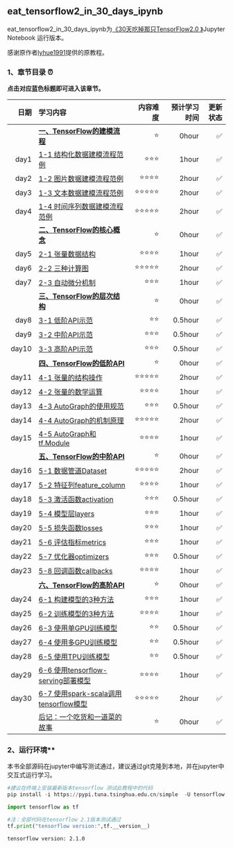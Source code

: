 ## eat_tensorflow2_in_30_days_ipynb

eat_tensorflow2_in_30_days_ipynb为[《30天吃掉那只TensorFlow2.0 》](https://github.com/lyhue1991/eat_tensorflow2_in_30_days)Jupyter Notebook 运行版本。
  
感谢原作者[lyhue1991](https://github.com/lyhue1991)提供的原教程。


### 1、章节目录 ⏰

**点击对应蓝色标题即可进入该章节。**

|日期 | 学习内容                                                       | 内容难度   | 预计学习时间 | 更新状态|
|----:|:--------------------------------------------------------------|-----------:|----------:|-----:|
|&nbsp;|[**一、TensorFlow的建模流程**](一、TensorFlow的建模流程/一、TensorFlow的建模流程.md)    |⭐️   |   0hour   |✅    |
|day1 |  [1-1 结构化数据建模流程范例](一、TensorFlow的建模流程/1-1结构化数据建模流程范例.ipynb)    | ⭐️⭐️⭐️ |   1hour    |✅    |
|day2 |[1-2 图片数据建模流程范例](一、TensorFlow的建模流程/1-2图片数据建模流程范例.ipynb)    | ⭐️⭐️⭐️⭐️  |   2hour    |✅    |
|day3 |  [1-3 文本数据建模流程范例](一、TensorFlow的建模流程/1-3文本数据建模流程范例.ipynb)   | ⭐️⭐️⭐️⭐️⭐️  |   2hour    |✅    |
|day4 |  [1-4 时间序列数据建模流程范例](一、TensorFlow的建模流程/1-4时间序列数据建模流程范例.ipynb)   | ⭐️⭐️⭐️⭐️⭐️  |   2hour    |✅    |
|&nbsp;    |[**二、TensorFlow的核心概念**](二、TensorFlow的核心概念/二、TensorFlow的核心概念.md)  | ⭐️  |  0hour |✅  |
|day5 |  [2-1 张量数据结构](二、TensorFlow的核心概念/2-1张量数据结构.ipynb)  | ⭐️⭐️⭐️⭐️   |   1hour    |✅    |
|day6 |  [2-2 三种计算图](二、TensorFlow的核心概念/2-2三种计算图.ipynb)  | ⭐️⭐️⭐️⭐️⭐️   |   2hour    |✅    |
|day7 |  [2-3 自动微分机制](二、TensorFlow的核心概念/2-3自动微分机制.ipynb)  | ⭐️⭐️⭐️   |   1hour    |✅    |
|&nbsp; |[**三、TensorFlow的层次结构**](三、TensorFlow的层次结构/三、TensorFlow的层次结构.md) |   ⭐️  |  0hour   |✅  |
|day8 |  [3-1 低阶API示范](三、TensorFlow的层次结构/3-1低阶API示范.ipynb)   | ⭐️⭐️   |   0.5hour    |✅   |
|day9 |  [3-2 中阶API示范](三、TensorFlow的层次结构/3-2中阶API示范.ipynb)   | ⭐️⭐️⭐️   |   0.5hour    |✅  |
|day10 |  [3-3 高阶API示范](三、TensorFlow的层次结构/3-3高阶API示范.ipynb)  | ⭐️⭐️⭐️   |   0.5hour    |✅  |
|&nbsp; |[**四、TensorFlow的低阶API**](四、TensorFlow的低阶API/四、TensorFlow的低阶API.md) |⭐️    | 0hour|✅  |
|day11|  [4-1 张量的结构操作](四、TensorFlow的低阶API/4-1张量的结构操作.ipynb)  | ⭐️⭐️⭐️⭐️⭐️   |   2hour    |✅   |
|day12|  [4-2 张量的数学运算](四、TensorFlow的低阶API/4-2张量的数学运算.ipynb)   | ⭐️⭐️⭐️⭐️   |   1hour    |✅  |
|day13|  [4-3 AutoGraph的使用规范](四、TensorFlow的低阶API/4-3AutoGraph的使用规范.ipynb)| ⭐️⭐️⭐️   |   0.5hour    |✅  |
|day14|  [4-4 AutoGraph的机制原理](四、TensorFlow的低阶API/4-4AutoGraph的机制原理.ipynb)    | ⭐️⭐️⭐️⭐️⭐️   |   2hour    |✅  |
|day15|  [4-5 AutoGraph和tf.Module](四、TensorFlow的低阶API/4-5AutoGraph和tf.Module.ipynb)  | ⭐️⭐️⭐️⭐️   |   1hour    |✅  |
|&nbsp; |[**五、TensorFlow的中阶API**](五、TensorFlow的中阶API/五、TensorFlow的中阶API.md) |  ⭐️  | 0hour|✅ |
|day16|  [5-1 数据管道Dataset](五、TensorFlow的中阶API/5-1数据管道Dataset.ipynb)   | ⭐️⭐️⭐️⭐️⭐️   |   2hour    |✅  |
|day17|  [5-2 特征列feature_column](五、TensorFlow的中阶API/5-2特征列feature_column.ipynb)   | ⭐️⭐️⭐️⭐️   |   1hour    |✅  |
|day18|  [5-3 激活函数activation](五、TensorFlow的中阶API/5-3激活函数activation.ipynb)    | ⭐️⭐️⭐️   |   0.5hour    |✅   |
|day19|  [5-4 模型层layers](五、TensorFlow的中阶API/5-4模型层layers.ipynb)  | ⭐️⭐️⭐️   |   1hour    |✅  |
|day20|  [5-5 损失函数losses](五、TensorFlow的中阶API/5-5损失函数losses.ipynb)    | ⭐️⭐️⭐️   |   1hour    |✅  |
|day21|  [5-6 评估指标metrics](五、TensorFlow的中阶API/5-6评估指标metrics.ipynb)    | ⭐️⭐️⭐️   |   1hour    |✅   |
|day22|  [5-7 优化器optimizers](五、TensorFlow的中阶API/5-7优化器optimizers.ipynb)    | ⭐️⭐️⭐️   |   0.5hour    |✅   |
|day23|  [5-8 回调函数callbacks](五、TensorFlow的中阶API/5-8回调函数callbacks.ipynb)   | ⭐️⭐️⭐️⭐️   |   1hour    |✅   |
|&nbsp; |[**六、TensorFlow的高阶API**](六、TensorFlow的高阶API/六、TensorFlow的高阶API.md)|    ⭐️ | 0hour|✅  |
|day24|  [6-1 构建模型的3种方法](六、TensorFlow的高阶API/6-1构建模型的3种方法.ipynb)   | ⭐️⭐️⭐️   |   1hour    |✅ |
|day25|  [6-2 训练模型的3种方法](六、TensorFlow的高阶API/6-2训练模型的3种方法.ipynb)  | ⭐️⭐️⭐️⭐️   |   1hour    |✅   |
|day26|  [6-3 使用单GPU训练模型](六、TensorFlow的高阶API/6-3使用单GPU训练模型.ipynb)    | ⭐️⭐️   |   0.5hour    |✅   |
|day27|  [6-4 使用多GPU训练模型](六、TensorFlow的高阶API/6-4使用多GPU训练模型.ipynb)    | ⭐️⭐️   |   0.5hour    |✅  |
|day28|  [6-5 使用TPU训练模型](六、TensorFlow的高阶API/6-5使用TPU训练模型.ipynb)   | ⭐️⭐️   |   0.5hour    |✅  |
|day29| [6-6 使用tensorflow-serving部署模型](六、TensorFlow的高阶API/6-6使用tensorflow-serving部署模型.ipynb) | ⭐️⭐️⭐️⭐️| 1hour |✅   |
|day30| [6-7 使用spark-scala调用tensorflow模型](六、TensorFlow的高阶API/6-7使用spark-scala调用tensorflow模型.ipynb) | ⭐️⭐️⭐️⭐️⭐️|2hour|✅  |
|&nbsp;| [后记：一个吃货和一道菜的故事](后记：一个吃货和一道菜的故事.md) | ⭐️|0hour|✅  |


### 2、运行环境**


本书全部源码在jupyter中编写测试通过，建议通过git克隆到本地，并在jupyter中交互式运行学习。

```python
#建议在终端上安装最新版本tensorflow 测试此教程中的代码
pip install -i https://pypi.tuna.tsinghua.edu.cn/simple  -U tensorflow
```

```python
import tensorflow as tf

#注：全部代码在tensorflow 2.1版本测试通过
tf.print("tensorflow version:",tf.__version__)
```

```
tensorflow version: 2.1.0
```
